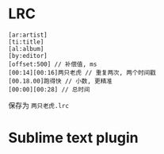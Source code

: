 # LRC

```
[ar:artist]
[ti:title]
[al:album]
[by:editor]
[offset:500] // 补偿值, ms
[00:14][00:16]两只老虎 // 重复两次, 两个时间戳
[00.18.00]跑得快 // 小数, 更精准
[00:00][00:28] // 总时间
```

保存为 `两只老虎.lrc`

# Sublime text plugin
